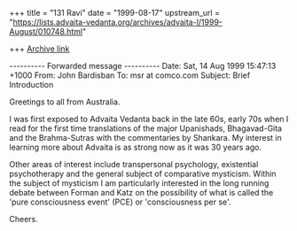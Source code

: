 +++
title = "131 Ravi"
date = "1999-08-17"
upstream_url = "https://lists.advaita-vedanta.org/archives/advaita-l/1999-August/010748.html"

+++
[Archive link](https://lists.advaita-vedanta.org/archives/advaita-l/1999-August/010748.html)

---------- Forwarded message ----------
Date: Sat, 14 Aug 1999 15:47:13 +1000
From: John Bardisban <bardisba at bigpond.com>
To: msr at comco.com
Subject: Brief Introduction

Greetings to all from Australia.

I was first exposed to Advaita Vedanta back in the late 60s,
early 70s when I read for the first time translations of the
major Upanishads, Bhagavad-Gita and the Brahma-Sutras with
the commentaries by Shankara. My interest in learning more
about Advaita is as strong now as it was 30 years ago.

Other areas of interest include transpersonal psychology,
existential psychotherapy and the general subject of
comparative mysticism. Within the subject of mysticism I am
particularly interested in the long running debate between
Forman and Katz on the possibility of what is called the
'pure consciousness event' (PCE) or 'consciousness per se'.

Cheers.

